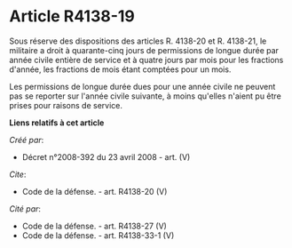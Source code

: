 # Article R4138-19

Sous réserve des dispositions des articles R. 4138-20 et R. 4138-21, le militaire a droit à quarante-cinq jours de
permissions de longue durée par année civile entière de service et à quatre jours par mois pour les fractions d'année, les
fractions de mois étant comptées pour un mois. 

Les permissions de longue durée dues pour une année civile ne peuvent pas se reporter sur l'année civile suivante, à moins
qu'elles n'aient pu être prises pour raisons de service.

**Liens relatifs à cet article**

_Créé par_:

  - Décret n°2008-392 du 23 avril 2008 - art. (V)

_Cite_:

  - Code de la défense. - art. R4138-20 (V)

_Cité par_:

  - Code de la défense. - art. R4138-27 (V)
  - Code de la défense. - art. R4138-33-1 (V)
